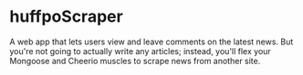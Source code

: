 # huffpoScraper
A web app that lets users view and leave comments on the latest news. But you're not going to actually write any articles; instead, you'll flex your Mongoose and Cheerio muscles to scrape news from another site.


